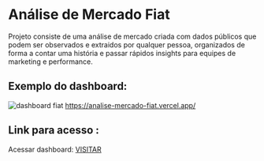 # Análise de Mercado Fiat

Projeto consiste de uma análise de mercado criada com dados públicos que podem ser observados e extraidos por qualquer pessoa,
organizados de forma a contar uma história e passar rápidos insights para equipes de marketing e performance.

## Exemplo do dashboard:
![dashboard fiat](https://github.com/user-attachments/assets/26654c95-222f-40c3-966a-daea319eb2a5)
https://analise-mercado-fiat.vercel.app/

## Link para acesso : 
Acessar dashboard: [VISITAR]( https://analise-mercado-fiat.vercel.app/ )
